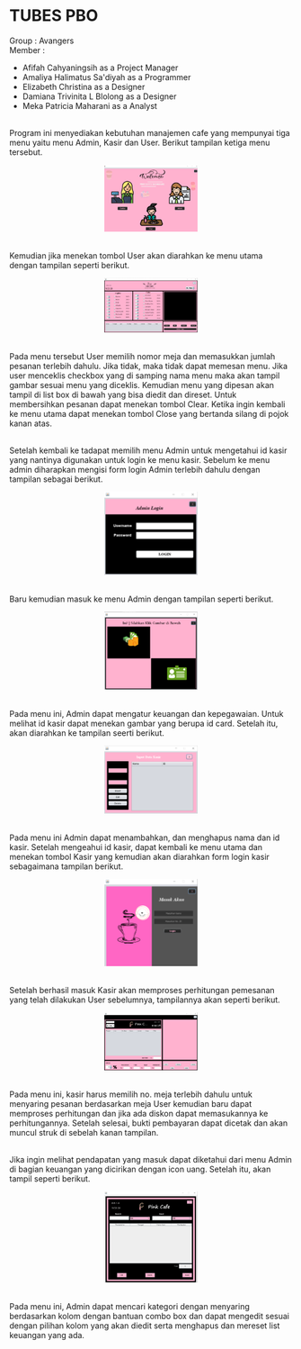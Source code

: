 # TUBES PBO
Group : Avangers
<br> Member :
* Afifah Cahyaningsih as a Project Manager
* Amaliya Halimatus Sa'diyah as a Programmer
* Elizabeth Christina as a Designer
* Damiana Trivinita L Blolong as a Designer
* Meka Patricia Maharani as a Analyst
 
<br> Program ini menyediakan kebutuhan manajemen cafe yang mempunyai tiga menu yaitu menu Admin, Kasir dan User. Berikut tampilan ketiga menu tersebut.

<p align="center" width="100%">
    <img width="33%" src="/ss/ss tampilan.png">
</p>

<br> Kemudian jika menekan tombol User akan diarahkan ke menu utama dengan tampilan seperti berikut.

<p align="center" width="100%">
    <img width="33%" src="/ss/ss pemesanan.png">
</p>

<br> Pada menu tersebut User memilih nomor meja dan memasukkan jumlah pesanan terlebih dahulu. Jika tidak, maka tidak dapat memesan menu. Jika user menceklis checkbox yang di samping nama menu maka akan tampil gambar sesuai menu yang diceklis. Kemudian menu yang dipesan akan tampil di list box di bawah yang bisa diedit dan direset. Untuk membersihkan pesanan dapat menekan tombol Clear. Ketika ingin kembali ke menu utama dapat menekan tombol Close yang bertanda silang di pojok kanan atas.

<br> Setelah kembali ke tadapat memilih menu Admin untuk mengetahui id kasir yang nantinya digunakan untuk login ke menu kasir. Sebelum ke menu admin diharapkan mengisi form login Admin terlebih dahulu dengan tampilan sebagai berikut.

<p align="center" width="100%">
    <img width="33%" src="/ss/ss login admin.png">
</p>

<br> Baru kemudian masuk ke menu Admin dengan tampilan seperti berikut.

<p align="center" width="100%">
    <img width="33%" src="/ss/ss menu admin.png">
</p>

<br> Pada menu ini, Admin dapat mengatur keuangan dan kepegawaian. Untuk melihat id kasir dapat menekan gambar yang berupa id card. Setelah itu, akan diarahkan ke tampilan seerti berikut.

<p align="center" width="100%">
    <img width="33%" src="/ss/ss id kasir.png">
</p>

<br> Pada menu ini Admin dapat menambahkan, dan menghapus nama dan id kasir. Setelah mengeahui id kasir, dapat kembali ke menu utama dan menekan tombol Kasir yang kemudian akan diarahkan form login kasir sebagaimana tampilan berikut.

<p align="center" width="100%">
    <img width="33%" src="/ss/ss login kasir.png">
</p>

<br> Setelah berhasil masuk Kasir akan memproses perhitungan pemesanan yang telah dilakukan User sebelumnya, tampilannya akan seperti berikut.

<p align="center" width="100%">
    <img width="33%" src="/ss/ss pembayaran.png">
</p>

<br> Pada menu ini, kasir harus memilih no. meja terlebih dahulu untuk menyaring pesanan berdasarkan meja User kemudian baru dapat memproses perhitungan dan jika ada diskon dapat memasukannya ke perhitungannya. Setelah selesai, bukti pembayaran dapat dicetak dan akan muncul struk di sebelah kanan tampilan.

<br> Jika ingin melihat pendapatan yang masuk dapat diketahui dari menu Admin di bagian keuangan yang dicirikan dengan icon uang. Setelah itu, akan tampil seperti berikut.

<p align="center" width="100%">
    <img width="33%" src="/ss/ss keuangan.png">
</p>

<br> Pada menu ini, Admin dapat mencari kategori dengan menyaring berdasarkan kolom dengan bantuan combo box dan dapat mengedit sesuai dengan pilihan kolom yang akan diedit serta menghapus dan mereset list keuangan yang ada.